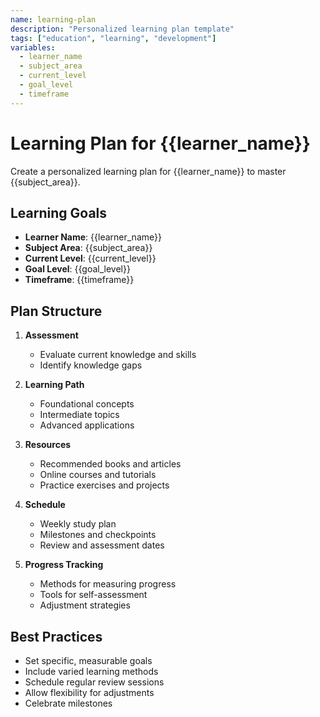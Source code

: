 ```yaml
---
name: learning-plan
description: "Personalized learning plan template"
tags: ["education", "learning", "development"]
variables:
  - learner_name
  - subject_area
  - current_level
  - goal_level
  - timeframe
---
```

# Learning Plan for {{learner_name}}

Create a personalized learning plan for {{learner_name}} to master {{subject_area}}.

## Learning Goals
- **Learner Name**: {{learner_name}}
- **Subject Area**: {{subject_area}}
- **Current Level**: {{current_level}}
- **Goal Level**: {{goal_level}}
- **Timeframe**: {{timeframe}}

## Plan Structure
1. **Assessment**
   - Evaluate current knowledge and skills
   - Identify knowledge gaps

2. **Learning Path**
   - Foundational concepts
   - Intermediate topics
   - Advanced applications

3. **Resources**
   - Recommended books and articles
   - Online courses and tutorials
   - Practice exercises and projects

4. **Schedule**
   - Weekly study plan
   - Milestones and checkpoints
   - Review and assessment dates

5. **Progress Tracking**
   - Methods for measuring progress
   - Tools for self-assessment
   - Adjustment strategies

## Best Practices
- Set specific, measurable goals
- Include varied learning methods
- Schedule regular review sessions
- Allow flexibility for adjustments
- Celebrate milestones